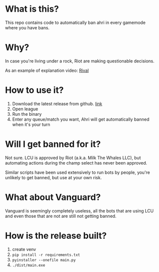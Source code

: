 # What is this?

This repo contains code to automatically ban ahri in every gamemode where you have bans.

# Why?

In case you're living under a rock, Riot are making questionable decisions.

As an example of explanation video: [Rival](https://youtu.be/EDkw-Qq8-ks?si=UiGBXGrPCE4wPng6)

# How to use it?

1. Download the latest release from github. [link](https://github.com/Noobgam/BoycottAhriSkin/releases/download/readme-release/main.exe)
2. Open league
3. Run the binary
4. Enter any queue/match you want, Ahri will get automatically banned when it's your turn

# Will I get banned for it?

Not sure. LCU is approved by Riot (a.k.a. Milk The Whales LLC), but automating actions during the champ select has never been approved.

Similar scripts have been used extensively to run bots by people, you're unlikely to get banned, but use at your own risk.

# What about Vanguard?

Vanguard is seemingly completely useless, all the bots that are using LCU and even those that are not are still not getting banned.

# How is the release built?

1. create venv
2. `pip install -r requirements.txt`
3. `pyinstaller --onefile main.py`
4. `./dist/main.exe`